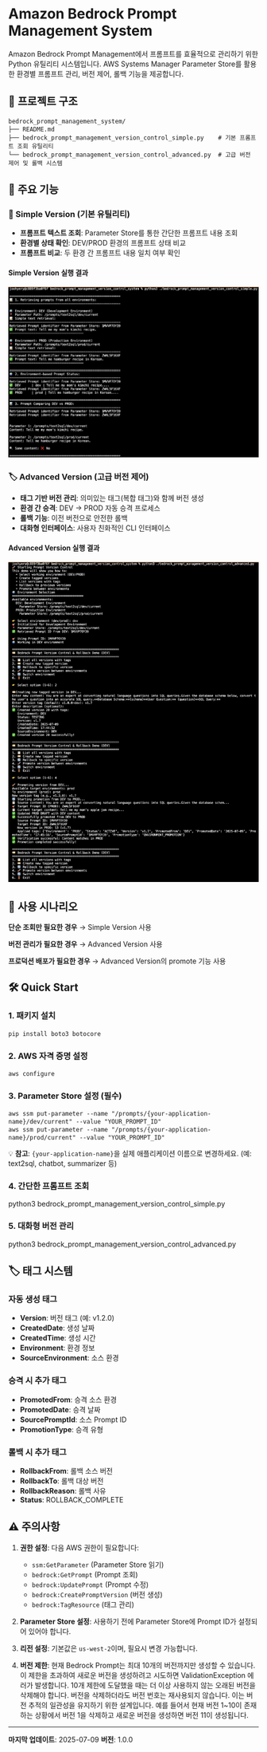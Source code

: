 # Amazon Bedrock Prompt Management System

Amazon Bedrock Prompt Management에서 프롬프트를 효율적으로 관리하기 위한 Python 유틸리티 시스템입니다. 
AWS Systems Manager Parameter Store를 활용한 환경별 프롬프트 관리, 버전 제어, 롤백 기능을 제공합니다.

## 📁 프로젝트 구조

```
bedrock_prompt_management_system/
├── README.md
├── bedrock_prompt_management_version_control_simple.py    # 기본 프롬프트 조회 유틸리티
└── bedrock_prompt_management_version_control_advanced.py  # 고급 버전 제어 및 롤백 시스템
```

## 🚀 주요 기능

### 📝 Simple Version (기본 유틸리티)
- **프롬프트 텍스트 조회**: Parameter Store를 통한 간단한 프롬프트 내용 조회
- **환경별 상태 확인**: DEV/PROD 환경의 프롬프트 상태 비교
- **프롬프트 비교**: 두 환경 간 프롬프트 내용 일치 여부 확인

#### Simple Version 실행 결과
![Simple Version 실행 결과](./imgs/Simple-Version-execution-results.png)

### 🏷️ Advanced Version (고급 버전 제어)
- **태그 기반 버전 관리**: 의미있는 태그(복합 태그)와 함께 버전 생성
- **환경 간 승격**: DEV → PROD 자동 승격 프로세스
- **롤백 기능**: 이전 버전으로 안전한 롤백
- **대화형 인터페이스**: 사용자 친화적인 CLI 인터페이스

#### Advanced Version 실행 결과
![Advanced Version 실행 결과](./imgs/Advanced-Version-execution-results.png)

## 🎯 사용 시나리오

**단순 조회만 필요한 경우**
→ Simple Version 사용

**버전 관리가 필요한 경우**
→ Advanced Version 사용

**프로덕션 배포가 필요한 경우**
→ Advanced Version의 promote 기능 사용


## 🛠️ Quick Start

### 1. 패키지 설치
```bash
pip install boto3 botocore
```

### 2. AWS 자격 증명 설정
```bash
aws configure
```

### 3. Parameter Store 설정 (필수)
```
aws ssm put-parameter --name "/prompts/{your-application-name}/dev/current" --value "YOUR_PROMPT_ID"
aws ssm put-parameter --name "/prompts/{your-application-name}/prod/current" --value "YOUR_PROMPT_ID"
```
💡 **참고**: `{your-application-name}`을 실제 애플리케이션 이름으로 변경하세요. (예: text2sql, chatbot, summarizer 등)

### 4. 간단한 프롬프트 조회
python3 bedrock_prompt_management_version_control_simple.py

### 5. 대화형 버전 관리
python3 bedrock_prompt_management_version_control_advanced.py



## 🏷️ 태그 시스템

### 자동 생성 태그
- **Version**: 버전 태그 (예: v1.2.0)
- **CreatedDate**: 생성 날짜
- **CreatedTime**: 생성 시간
- **Environment**: 환경 정보
- **SourceEnvironment**: 소스 환경

### 승격 시 추가 태그
- **PromotedFrom**: 승격 소스 환경
- **PromotedDate**: 승격 날짜
- **SourcePromptId**: 소스 Prompt ID
- **PromotionType**: 승격 유형

### 롤백 시 추가 태그
- **RollbackFrom**: 롤백 소스 버전
- **RollbackTo**: 롤백 대상 버전
- **RollbackReason**: 롤백 사유
- **Status**: ROLLBACK_COMPLETE


## ⚠️ 주의사항

1. **권한 설정**: 다음 AWS 권한이 필요합니다:
   - `ssm:GetParameter` (Parameter Store 읽기)
   - `bedrock:GetPrompt` (Prompt 조회)
   - `bedrock:UpdatePrompt` (Prompt 수정)
   - `bedrock:CreatePromptVersion` (버전 생성)
   - `bedrock:TagResource` (태그 관리)

2. **Parameter Store 설정**: 사용하기 전에 Parameter Store에 Prompt ID가 설정되어 있어야 합니다.

3. **리전 설정**: 기본값은 `us-west-2`이며, 필요시 변경 가능합니다.

4. **버전 제한**: 현재 Bedrock Prompt는 최대 10개의 버전까지만 생성할 수 있습니다. 이 제한을 초과하여 새로운 버전을 생성하려고 시도하면 ValidationException 에러가 발생합니다. 10개 제한에 도달했을 때는 더 이상 사용하지 않는 오래된 버전을 삭제해야 합니다. 버전을 삭제하더라도 버전 번호는 재사용되지 않습니다. 이는 버전 추적의 일관성을 유지하기 위한 설계입니다. 예를 들어서 현재 버전 1~10이 존재하는 상황에서 버전 1을 삭제하고 새로운 버전을 생성하면 버전 11이 생성됩니다.

---

**마지막 업데이트**: 2025-07-09
**버전**: 1.0.0
